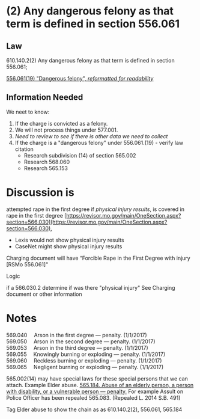 # (2)  Any dangerous felony as that term is defined in section 556.061

## Law

610.140.2(2) Any dangerous felony as that term is defined in section 556.061;

[556.061(19) "Dangerous felony", *reformatted for readability*](https://github.com/codeforkansascity/clear-my-record-law-codification/wiki/556.061(19)-%22Dangerous-felony%22,-*reformatted-for-readability)





## Information Needed

We neet to know:

1. If the charge is convicted as a felony.
2. We will not process things under 577.001.
3. *Need to review to see if there is other data we need to collect*
4. If the charge is a "dangerous felony" under 556.061.(19) - verify law citation
    *  Research subdivision (14) of section 565.002
    *  Research 568.060
    *  Research 565.153


# Discussion is

attempted rape in the first degree if *physical injury results*, 
is covered in rape in the first degree [https://revisor.mo.gov/main/OneSection.aspx?section=566.030](https://revisor.mo.gov/main/OneSection.aspx?section=566.030), 

* Lexis would not show physical injury results
* CaseNet might show physical injury results

Charging document will have “Forcible Rape in the First Degree with injury [RSMo 556.061]"

Logic

if a 566.030.2 determine if was there "physical injury"
   See Charging document or other information
   
   
   
   
# Notes

569.040  	Arson in the first degree — penalty. (1/1/2017)		
569.050  	Arson in the second degree — penalty. (1/1/2017)		
569.053  	Arson in the third degree — penalty. (1/1/2017)		
569.055  	Knowingly burning or exploding — penalty. (1/1/2017)		
569.060  	Reckless burning or exploding — penalty. (1/1/2017)		
569.065  	Negligent burning or exploding — penalty. (1/1/2017)

565.002(14) may have special laws for these special persons that we can attach.
Example Elder abuse.  [565.184.  Abuse of an elderly person, a person with disability, or a vulnerable person — penalty.](https://revisor.mo.gov/main/OneSection.aspx?section=565.184)
For example Assult on Police Officer has been repealed 565.083.  (Repealed L. 2014 S.B. 491)

Tag Elder abuse to show the chain as as 610.140.2(2), 556.061, 565.184
    

